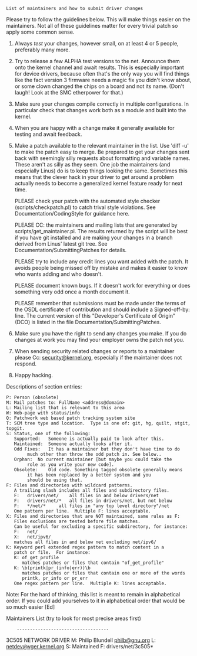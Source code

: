
	List of maintainers and how to submit driver changes

Please try to follow the guidelines below.  This will make things
easier on the maintainers.  Not all of these guidelines matter for every
trivial patch so apply some common sense.

1.	Always _test_ your changes, however small, on at least 4 or
	5 people, preferably many more.

2.	Try to release a few ALPHA test versions to the net. Announce
	them onto the kernel channel and await results. This is especially
	important for device drivers, because often that's the only way
	you will find things like the fact version 3 firmware needs
	a magic fix you didn't know about, or some clown changed the
	chips on a board and not its name.  (Don't laugh!  Look at the
	SMC etherpower for that.)

3.	Make sure your changes compile correctly in multiple
	configurations. In particular check that changes work both as a
	module and built into the kernel.

4.	When you are happy with a change make it generally available for
	testing and await feedback.

5.	Make a patch available to the relevant maintainer in the list. Use
	'diff -u' to make the patch easy to merge. Be prepared to get your
	changes sent back with seemingly silly requests about formatting
	and variable names.  These aren't as silly as they seem. One
	job the maintainers (and especially Linus) do is to keep things
	looking the same. Sometimes this means that the clever hack in
	your driver to get around a problem actually needs to become a
	generalized kernel feature ready for next time.

	PLEASE check your patch with the automated style checker
	(scripts/checkpatch.pl) to catch trival style violations.
	See Documentation/CodingStyle for guidance here.

	PLEASE CC: the maintainers and mailing lists that are generated
	by scripts/get_maintainer.pl.  The results returned by the
	script will be best if you have git installed and are making
	your changes in a branch derived from Linus' latest git tree.
	See Documentation/SubmittingPatches for details.

	PLEASE try to include any credit lines you want added with the
	patch. It avoids people being missed off by mistake and makes
	it easier to know who wants adding and who doesn't.

	PLEASE document known bugs. If it doesn't work for everything
	or does something very odd once a month document it.

	PLEASE remember that submissions must be made under the terms
	of the OSDL certificate of contribution and should include a
	Signed-off-by: line.  The current version of this "Developer's
	Certificate of Origin" (DCO) is listed in the file
	Documentation/SubmittingPatches.

6.	Make sure you have the right to send any changes you make. If you
	do changes at work you may find your employer owns the patch
	not you.

7.	When sending security related changes or reports to a maintainer
	please Cc: security@kernel.org, especially if the maintainer
	does not respond.

8.	Happy hacking.

Descriptions of section entries:

	P: Person (obsolete)
	M: Mail patches to: FullName <address@domain>
	L: Mailing list that is relevant to this area
	W: Web-page with status/info
	Q: Patchwork web based patch tracking system site
	T: SCM tree type and location.  Type is one of: git, hg, quilt, stgit, topgit.
	S: Status, one of the following:
	   Supported:	Someone is actually paid to look after this.
	   Maintained:	Someone actually looks after it.
	   Odd Fixes:	It has a maintainer but they don't have time to do
			much other than throw the odd patch in. See below..
	   Orphan:	No current maintainer [but maybe you could take the
			role as you write your new code].
	   Obsolete:	Old code. Something tagged obsolete generally means
			it has been replaced by a better system and you
			should be using that.
	F: Files and directories with wildcard patterns.
	   A trailing slash includes all files and subdirectory files.
	   F:	drivers/net/	all files in and below drivers/net
	   F:	drivers/net/*	all files in drivers/net, but not below
	   F:	*/net/*		all files in "any top level directory"/net
	   One pattern per line.  Multiple F: lines acceptable.
	X: Files and directories that are NOT maintained, same rules as F:
	   Files exclusions are tested before file matches.
	   Can be useful for excluding a specific subdirectory, for instance:
	   F:	net/
	   X:	net/ipv6/
	   matches all files in and below net excluding net/ipv6/
	K: Keyword perl extended regex pattern to match content in a
	   patch or file.  For instance:
	   K: of_get_profile
	      matches patches or files that contain "of_get_profile"
	   K: \b(printk|pr_(info|err))\b
	      matches patches or files that contain one or more of the words
	      printk, pr_info or pr_err
	   One regex pattern per line.  Multiple K: lines acceptable.

Note: For the hard of thinking, this list is meant to remain in alphabetical
order. If you could add yourselves to it in alphabetical order that would be
so much easier [Ed]

Maintainers List (try to look for most precise areas first)

		-----------------------------------

3C505 NETWORK DRIVER
M:	Philip Blundell <philb@gnu.org>
L:	netdev@vger.kernel.org
S:	Maintained
F:	drivers/net/3c505*

